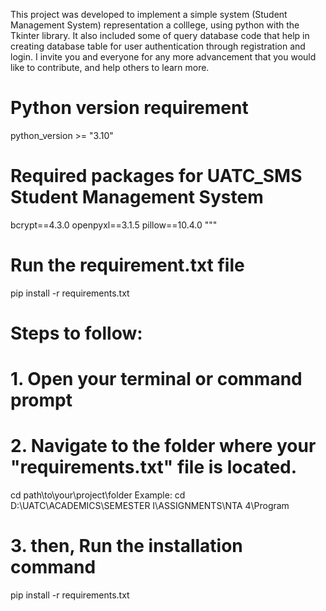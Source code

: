 This project was developed to implement a simple system (Student Management System) representation a colllege, using python with the Tkinter library.
It also included some of query database code that help in creating database table for user authentication through registration and login. 
I invite you and everyone for any more advancement that you would like to contribute, and help others to learn more.

# Python version requirement
python_version >= "3.10"

# Required packages for UATC_SMS Student Management System
bcrypt==4.3.0
openpyxl==3.1.5
pillow==10.4.0
"""
# Run the requirement.txt file
pip install -r requirements.txt

# Steps to follow:
# 1. Open your terminal or command prompt
# 2. Navigate to the folder where your "requirements.txt" file is located.
cd path\to\your\project\folder
Example:
cd D:\UATC\ACADEMICS\SEMESTER I\ASSIGNMENTS\NTA 4\Program
# 3. then, Run the installation command
pip install -r requirements.txt
